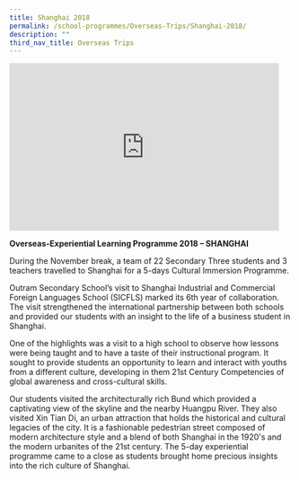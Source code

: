 ```yaml
---
title: Shanghai 2018
permalink: /school-programmes/Overseas-Trips/Shanghai-2018/
description: ""
third_nav_title: Overseas Trips
---
```

<iframe allowfullscreen="true" height="299" width="480" frameborder="0" src="https://docs.google.com/presentation/d/e/2PACX-1vRqeIq8BdhRN1_aiTUg3F5qQ-7wVGvpMg1z5FKDRg0h0fW_Qf8VySK6oikj1V3FKaFNiSw9K3C9RekM/embed?start=false&amp;loop=false&amp;delayms=3000"></iframe>

**Overseas-Experiential Learning Programme 2018 – SHANGHAI**

During the November break, a team of 22 Secondary Three students and 3 teachers travelled to Shanghai for a 5-days Cultural Immersion Programme.

Outram Secondary School’s visit to Shanghai Industrial and Commercial Foreign Languages School (SICFLS) marked its 6th year of collaboration. The visit strengthened the international partnership between both schools and provided our students with an insight to the life of a business student in Shanghai.

One of the highlights was a visit to a high school to observe how lessons were being taught and to have a taste of their instructional program. It sought to provide students an opportunity to learn and interact with youths from a different culture, developing in them 21st Century Competencies of global awareness and cross-cultural skills.

Our students visited the architecturally rich Bund which provided a captivating view of the skyline and the nearby Huangpu River. They also visited Xin Tian Di, an urban attraction that holds the historical and cultural legacies of the city. It is a fashionable pedestrian street composed of modern architecture style and a blend of both Shanghai in the 1920's and the modern urbanites of the 21st century. The 5-day experiential programme came to a close as students brought home precious insights into the rich culture of Shanghai.